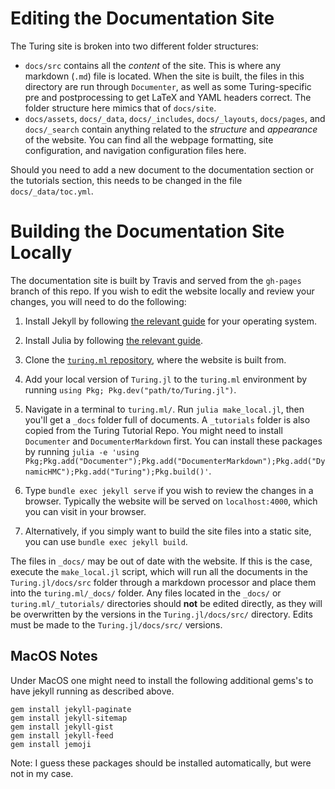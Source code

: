 # Editing the Documentation Site

The Turing site is broken into two different folder structures:

- `docs/src` contains all the _content_ of the site. This is where any
  markdown (`.md`) file is located. When the site is built, the files
  in this directory are run through `Documenter`, as well as some
  Turing-specific pre and postprocessing to get LaTeX and YAML headers
  correct. The folder structure here mimics that of `docs/site`.
- `docs/assets`, `docs/_data`, `docs/_includes`, `docs/_layouts`,
  `docs/pages`, and `docs/_search` contain anything related to the
  _structure_ and _appearance_ of the website. You can find all the
  webpage formatting, site configuration, and navigation configuration
  files here.

Should you need to add a new document to the documentation section or
the tutorials section, this needs to be changed in the file
`docs/_data/toc.yml`.

# Building the Documentation Site Locally

The documentation site is built by Travis and served from the
`gh-pages` branch of this repo. If you wish to edit the website
locally and review your changes, you will need to do the following:

1. Install Jekyll by following [the relevant
   guide](https://jekyllrb.com/docs/installation/) for your operating
   system.

2. Install Julia by following [the relevant
   guide](https://julialang.org/downloads/).

3. Clone the [`turing.ml` repository](https://github.com/TuringLang/turing.ml), 
   where the website is built from.

4. Add your local version of `Turing.jl` to the `turing.ml` environment by running
   `using Pkg; Pkg.dev("path/to/Turing.jl")`.

5. Navigate in a terminal to `turing.ml/`. Run `julia make_local.jl`,
   then you'll get a `_docs` folder full of documents. A `_tutorials`
   folder is also copied from the Turing Tutorial Repo. You might need
   to install `Documenter` and `DocumenterMarkdown` first. You can
   install these packages by running `julia -e 'using
   Pkg;Pkg.add("Documenter");Pkg.add("DocumenterMarkdown");Pkg.add("DynamicHMC");Pkg.add("Turing");Pkg.build()'`.

6. Type `bundle exec jekyll serve` if you wish to review the changes
   in a browser. Typically the website will be served on
   `localhost:4000`, which you can visit in your browser.

7. Alternatively, if you simply want to build the site files into a
   static site, you can use `bundle exec jekyll build`.


The files in `_docs/` may be out of date with the website. If this is
the case, execute the `make_local.jl` script, which will run all the documents in the
`Turing.jl/docs/src` folder through a markdown processor and place them into the
`turing.ml/_docs/` folder. Any files located in the `_docs/` or
`turing.ml/_tutorials/` directories should **not** be edited directly, as
they will be overwritten by the versions in the `Turing.jl/docs/src/`
directory. Edits must be made to the `Turing.jl/docs/src/` versions.

## MacOS Notes
Under MacOS one might need to install the following additional gems's
to have jekyll running as described above.

```
gem install jekyll-paginate
gem install jekyll-sitemap
gem install jekyll-gist
gem install jekyll-feed
gem install jemoji
```

Note: I guess these packages should be installed automatically, but were not in my case.
